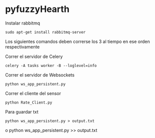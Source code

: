 # pyfuzzyHearth

Instalar rabbitmq

	sudo apt-get install rabbitmq-server

Los siguientes comandos deben correrse los 3 al tiempo
en ese orden respectivamente

Correr el servidor de Celery
	
	celery -A tasks worker -B --loglevel=info

Correr el servidor de Websockets

	python ws_app_persistent.py

Correr el cliente del sensor

	python Rate_Client.py

Para guardar txt

	python ws_app_persistent.py > output.txt
o 
	python ws_app_persistent.py >> output.txt
